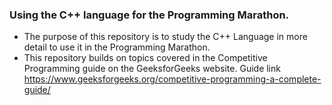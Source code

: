 ### Using the C++ language for the Programming Marathon.
* The purpose of this repository is to study the C++ Language in more detail to use it in the Programming Marathon.
* This repository builds on topics covered in the Competitive Programming guide on the GeeksforGeeks website. Guide link https://www.geeksforgeeks.org/competitive-programming-a-complete-guide/
